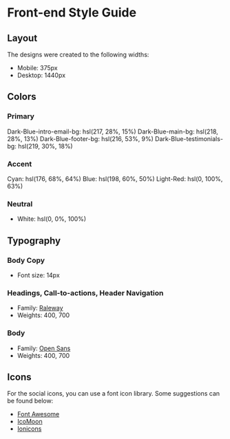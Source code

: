 # Front-end Style Guide

## Layout

The designs were created to the following widths:

- Mobile: 375px
- Desktop: 1440px

## Colors

### Primary

Dark-Blue-intro-email-bg: hsl(217, 28%, 15%)
Dark-Blue-main-bg: hsl(218, 28%, 13%)
Dark-Blue-footer-bg: hsl(216, 53%, 9%)
Dark-Blue-testimonials-bg: hsl(219, 30%, 18%)

### Accent
Cyan: hsl(176, 68%, 64%)
Blue: hsl(198, 60%, 50%)
Light-Red: hsl(0, 100%, 63%)

### Neutral

- White: hsl(0, 0%, 100%)

## Typography

### Body Copy

- Font size: 14px

### Headings, Call-to-actions, Header Navigation

- Family: [Raleway](https://fonts.google.com/specimen/Raleway)
- Weights: 400, 700

### Body

- Family: [Open Sans](https://fonts.google.com/specimen/Open+Sans)
- Weights: 400, 700

## Icons

For the social icons, you can use a font icon library. Some suggestions can be found below:

- [Font Awesome](https://fontawesome.com/)
- [IcoMoon](https://icomoon.io/)
- [Ionicons](https://ionicons.com/)